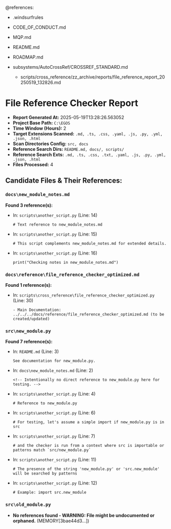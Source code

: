 @references:
<!-- @references: -->
- .windsurfrules
- CODE_OF_CONDUCT.md
- MQP.md
- README.md
- ROADMAP.md
- subsystems/AutoCrossRef/CROSSREF_STANDARD.md

  - scripts/cross_reference/zz_archive/reports/file_reference_report_20250519_132826.md

# File Reference Checker Report

- **Report Generated At:** 2025-05-19T13:28:26.563052
- **Project Base Path:** `C:\EGOS`
- **Time Window (Hours):** 2
- **Target Extensions Scanned:** `.md, .ts, .css, .yaml, .js, .py, .yml, .json, .html`
- **Scan Directories Config:** `src, docs`
- **Reference Search Dirs:** `README.md, docs/, scripts/`
- **Reference Search Exts:** `.md, .ts, .css, .txt, .yaml, .js, .py, .yml, .json, .html`
- **Files Processed:** 4

## Candidate Files & Their References:

### `docs\new_module_notes.md`
**Found 3 reference(s):**
- In: `scripts\another_script.py` (Line: 14)
  ```
  # Text reference to new_module_notes.md
  ```
- In: `scripts\another_script.py` (Line: 15)
  ```
  # This script complements new_module_notes.md for extended details.
  ```
- In: `scripts\another_script.py` (Line: 16)
  ```
  print("Checking notes in new_module_notes.md")
  ```

### `docs\reference\file_reference_checker_optimized.md`
**Found 1 reference(s):**
- In: `scripts\cross_reference\file_reference_checker_optimized.py` (Line: 30)
  ```
  - Main Documentation: ../../../docs/reference/file_reference_checker_optimized.md (to be created/updated)
  ```

### `src\new_module.py`
**Found 7 reference(s):**
- In: `README.md` (Line: 3)
  ```
  See documentation for new_module.py.
  ```
- In: `docs\new_module_notes.md` (Line: 2)
  ```
  <!-- Intentionally no direct reference to new_module.py here for testing. -->
  ```
- In: `scripts\another_script.py` (Line: 4)
  ```
  # Reference to new_module.py
  ```
- In: `scripts\another_script.py` (Line: 6)
  ```
  # For testing, let's assume a simple import if new_module.py is in src
  ```
- In: `scripts\another_script.py` (Line: 7)
  ```
  # and the checker is run from a context where src is importable or patterns match `src/new_module.py`
  ```
- In: `scripts\another_script.py` (Line: 11)
  ```
  # The presence of the string 'new_module.py' or 'src.new_module' will be searched by patterns
  ```
- In: `scripts\another_script.py` (Line: 12)
  ```
  # Example: import src.new_module
  ```

### `src\old_module.py`
  - **No references found - WARNING: File might be undocumented or orphaned.** (<!-- TO_BE_REPLACED -->MEMORY[3bae44d3...])

